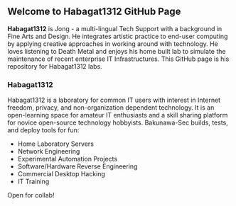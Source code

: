 ## Welcome to Habagat1312 GitHub Page

**Habagat1312** is Jong - a multi-lingual Tech Support with a background in Fine Arts and Design. He integrates artistic practice to end-user computing by applying creative approaches in working around with technology. He loves listening to Death Metal and enjoys his home built lab to simulate the maintenance of recent enterprise IT Infrastructures. This GitHub page is his repository for Habagat1312 labs. 

### Habagat1312

Habagat1312 is a laboratory for common IT users with interest in Internet freedom, privacy, and non-organization dependent technology. It is an open-learning space for amateur IT enthusiasts and a skill sharing platform for novice open-source technology hobbyists. Bakunawa-Sec builds, tests, and deploy tools for fun:

- Home Laboratory Servers
- Network Engineering
- Experimental Automation Projects
- Software/Hardware Reverse Engineering
- Commercial Desktop Hacking
- IT Training

Open for collab!
